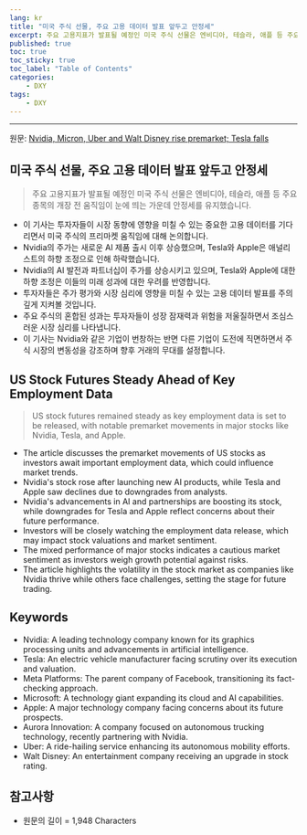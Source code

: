```yaml
---
lang: kr
title: "미국 주식 선물, 주요 고용 데이터 발표 앞두고 안정세"
excerpt: 주요 고용지표가 발표될 예정인 미국 주식 선물은 엔비디아, 테슬라, 애플 등 주요 종목의 개장 전 움직임이 눈에 띄는 가운데 안정세를 유지했습니다.
published: true
toc: true
toc_sticky: true
toc_label: "Table of Contents"
categories:
    - DXY
tags:
    - DXY
---
```


---

  원문: [Nvidia, Micron, Uber and Walt Disney rise premarket; Tesla falls](https://www.investing.com/news/stock-market-news/nvidia-micron-uber-and-walt-disney-rise-premarket-tesla-falls-3800140)

## 미국 주식 선물, 주요 고용 데이터 발표 앞두고 안정세

> 주요 고용지표가 발표될 예정인 미국 주식 선물은 엔비디아, 테슬라, 애플 등 주요 종목의 개장 전 움직임이 눈에 띄는 가운데 안정세를 유지했습니다.


- 이 기사는 투자자들이 시장 동향에 영향을 미칠 수 있는 중요한 고용 데이터를 기다리면서 미국 주식의 프리마켓 움직임에 대해 논의합니다.
- Nvidia의 주가는 새로운 AI 제품 출시 이후 상승했으며, Tesla와 Apple은 애널리스트의 하향 조정으로 인해 하락했습니다.
- Nvidia의 AI 발전과 파트너십이 주가를 상승시키고 있으며, Tesla와 Apple에 대한 하향 조정은 이들의 미래 성과에 대한 우려를 반영합니다.
- 투자자들은 주가 평가와 시장 심리에 영향을 미칠 수 있는 고용 데이터 발표를 주의 깊게 지켜볼 것입니다.
- 주요 주식의 혼합된 성과는 투자자들이 성장 잠재력과 위험을 저울질하면서 조심스러운 시장 심리를 나타냅니다.
- 이 기사는 Nvidia와 같은 기업이 번창하는 반면 다른 기업이 도전에 직면하면서 주식 시장의 변동성을 강조하며 향후 거래의 무대를 설정합니다.

## US Stock Futures Steady Ahead of Key Employment Data

> US stock futures remained steady as key employment data is set to be released, with notable premarket movements in major stocks like Nvidia, Tesla, and Apple.


- The article discusses the premarket movements of US stocks as investors await important employment data, which could influence market trends.
- Nvidia's stock rose after launching new AI products, while Tesla and Apple saw declines due to downgrades from analysts.
- Nvidia's advancements in AI and partnerships are boosting its stock, while downgrades for Tesla and Apple reflect concerns about their future performance.
- Investors will be closely watching the employment data release, which may impact stock valuations and market sentiment.
- The mixed performance of major stocks indicates a cautious market sentiment as investors weigh growth potential against risks.
- The article highlights the volatility in the stock market as companies like Nvidia thrive while others face challenges, setting the stage for future trading.

## Keywords

- Nvidia: A leading technology company known for its graphics processing units and advancements in artificial intelligence.
- Tesla: An electric vehicle manufacturer facing scrutiny over its execution and valuation.
- Meta Platforms: The parent company of Facebook, transitioning its fact-checking approach.
- Microsoft: A technology giant expanding its cloud and AI capabilities.
- Apple: A major technology company facing concerns about its future prospects.
- Aurora Innovation: A company focused on autonomous trucking technology, recently partnering with Nvidia.
- Uber: A ride-hailing service enhancing its autonomous mobility efforts.
- Walt Disney: An entertainment company receiving an upgrade in stock rating.

## 참고사항

- 원문의 길이 = 1,948 Characters

